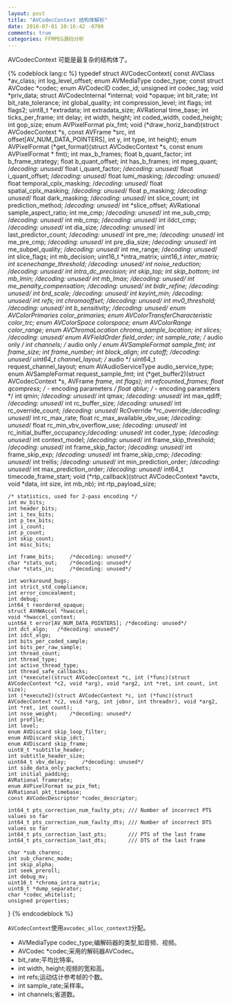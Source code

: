 ```yaml
---
layout: post
title: "AVCodecContext 结构体解析"
date: 2016-07-01 10:16:42 -0700
comments: true
categories: FFMPEG源码分析
---
```


AVCodecContext 可能是最复杂的结构体了。
<!--more-->

{% codeblock lang:c %}
typedef struct AVCodecContext{
	const AVClass *av_class;
	int log_level_offset;
	enum AVMediaType codec_type;
	const struct AVCodec *codec;
	enum AVCodecID     codec_id;
	unsigned int codec_tag;
	void *priv_data;
	struct AVCodecInternal *internal;
	void *opaque;
	int bit_rate;
	int bit_rate_tolerance;
	int global_quality;
	int compression_level;
	int flags;
	int flags2;
	uint8_t *extradata;
	int extradata_size;
	AVRational time_base;
	int ticks_per_frame;
	int delay;
	int width, height;
	int coded_width, coded_height;
	int gop_size;
	enum AVPixelFormat pix_fmt;
	void (*draw_horiz_band)(struct AVCodecContext *s,
                            const AVFrame *src, int offset[AV_NUM_DATA_POINTERS],
                            int y, int type, int height);
	enum AVPixelFormat (*get_format)(struct AVCodecContext *s, const enum AVPixelFormat * fmt);
	int max_b_frames;
	float b_quant_factor;
	int b_frame_strategy;
	float b_quant_offset;
	int has_b_frames;
	int mpeg_quant; 		/*decoding: unused*/
	float i_quant_factor; 	/*decoding: unused*/
	float i_quant_offset; 	/*decoding: unused*/
	float lumi_masking;		/*decoding: unused*/
	float temporal_cplx_masking; /*decoding: unused*/
	float spatial_cplx_masking;  /*decoding: unused*/
	float p_masking;		/*decoding: unused*/
	float dark_masking;		/*decoding: unused*/
	int slice_count;
	int prediction_method;	/*decoding: unused*/
	int *slice_offset;
	AVRational sample_aspect_ratio;
	int me_cmp;				/*decoding: unused*/
	int me_sub_cmp;			/*decoding: unused*/
	int mb_cmp;				/*decoding: unused*/
	int ildct_cmp;			/*decoding: unused*/
	int dia_size;			/*decoding: unused*/
	int last_predictor_count;	/*decoding: unused*/
	int pre_me;				/*decoding: unused*/
	int me_pre_cmp;			/*decoding: unused*/
	int pre_dia_size;		/*decoding: unused*/
	int me_subpel_quality;	/*decoding: unused*/
	int me_range;			/*decoding: unused*/
	int slice_flags;
	int mb_decision;
	uint16_t *intra_matrix;
	uint16_t *inter_matrix;
	int scenechange_threshold;	/*decoding: unused*/
	int noise_reduction;		/*decoding: unused*/
	int intra_dc_precision;
	int skip_top;
	int skip_bottom;
	int mb_lmin;			/*decoding: unused*/
	int mb_lmax;			/*decoding: unused*/
	int me_penalty_compensation;	/*decoding: unused*/
	int bidir_refine;		/*decoding: unused*/
	int brd_scale;			/*decoding: unused*/
	int keyint_min;			/*decoding: unused*/
	int refs;
	int chromaoffset;		/*decoding: unused*/
	int mv0_threshold;		/*decoding: unused*/
	int b_sensitivity;		/*decoding: unused*/
	enum AVColorPrimaries color_primaries;
	enum AVColorTransferCharacteristic color_trc;
	enum AVColorSpace colorspace;
	enum AVColorRange color_range;
	enum AVChromaLocation chroma_sample_location;
	int slices;				/*decoding: unused*/
	enum AVFieldOrder field_order;
	int sample_rate;		/* audio only */
	int channels; 			/* audio only */
	enum AVSampleFormat sample_fmt;
	int frame_size;
	int frame_number;
	int block_align;
	int cutoff;				/*decoding: unused*/
	uint64_t channel_layout;	/* audio */
	uint64_t request_channel_layout;
	enum AVAudioServiceType audio_service_type;
	enum AVSampleFormat request_sample_fmt;
	int (*get_buffer2)(struct AVCodecContext *s, AVFrame *frame, int flags);
	int refcounted_frames;
	float qcompress;	/* - encoding parameters */
	float qblur; 		/* - encoding parameters */
	int qmin;			/*decoding: unused*/
	int qmax;			/*decoding: unused*/
	int max_qdiff; 		/*decoding: unused*/
	int rc_buffer_size;		/*decoding: unused*/
	int rc_override_count;	/*decoding: unused*/
	RcOverride *rc_override;/*decoding: unused*/
	int rc_max_rate;
	float rc_max_available_vbv_use;	/*decoding: unused*/
	float rc_min_vbv_overflow_use;	/*decoding: unused*/
	int rc_initial_buffer_occupancy;/*decoding: unused*/
	int coder_type;				/*decoding: unused*/
	int context_model;			/*decoding: unused*/
	int frame_skip_threshold;	/*decoding: unused*/
	int frame_skip_factor;		/*decoding: unused*/
	int frame_skip_exp;			/*decoding: unused*/
	int frame_skip_cmp;			/*decoding: unused*/
	int trellis;				/*decoding: unused*/
	int min_prediction_order;	/*decoding: unused*/
	int max_prediction_order;	/*decoding: unused*/
	int64_t timecode_frame_start;
	void (*rtp_callback)(struct AVCodecContext *avctx, void *data, int size, int mb_nb);
	int rtp_payload_size;
    
	/* statistics, used for 2-pass encoding */
    int mv_bits;
    int header_bits;
    int i_tex_bits;
    int p_tex_bits;
    int i_count;
    int p_count;
    int skip_count;
    int misc_bits;

	int frame_bits;		/*decoding: unused*/
	char *stats_out;	/*decoding: unused*/
	char *stats_in;		/*decoding: unused*/
	
	int workaround_bugs;
	int strict_std_compliance;
	int error_concealment;
	int debug;
	int64_t reordered_opaque;
	struct AVHWAccel *hwaccel;
	void *hwaccel_context;
	uint64_t error[AV_NUM_DATA_POINTERS]; /*decoding: unused*/
	int dct_algo;	/*decoding: unused*/
	int idct_algo;
	int bits_per_coded_sample;
	int bits_per_raw_sample;
	int thread_count;
	int thread_type;
	int active_thread_type;
	int thread_safe_callbacks;
	int (*execute)(struct AVCodecContext *c, int (*func)(struct AVCodecContext *c2, void *arg), void *arg2, int *ret, int count, int size);
	int (*execute2)(struct AVCodecContext *c, int (*func)(struct AVCodecContext *c2, void *arg, int jobnr, int threadnr), void *arg2, int *ret, int count);
	int nsse_weight;	/*decoding: unused*/
	int profile;
	int level;
	enum AVDiscard skip_loop_filter;
	enum AVDiscard skip_idct;
	enum AVDiscard skip_frame;
	uint8_t *subtitle_header;
	int subtitle_header_size;
	uint64_t vbv_delay;		/*decoding: unused*/
	int side_data_only_packets;
	int initial_padding;
	AVRational framerate;
	enum AVPixelFormat sw_pix_fmt;
	AVRational pkt_timebase;
	const AVCodecDescriptor *codec_descriptor;

    int64_t pts_correction_num_faulty_pts; /// Number of incorrect PTS values so far
    int64_t pts_correction_num_faulty_dts; /// Number of incorrect DTS values so far
    int64_t pts_correction_last_pts;       /// PTS of the last frame
    int64_t pts_correction_last_dts;       /// DTS of the last frame

	char *sub_charenc;
	int sub_charenc_mode;
	int skip_alpha;
	int seek_preroll;
	int debug_mv;
	uint16_t *chroma_intra_matrix;
	uint8_t *dump_separator;
	char *codec_whitelist;
	unsigned properties;
		
}
{% endcodeblock %}

`AVCodecContext`使用`avcodec_alloc_context3`分配。  

* AVMediaType codec_type;编解码器的类型,如音频、视频。  
* AVCodec *codec;采用的解码器AVCodec。  
* bit_rate;平均比特率。  
* int width, height;视频的宽和高。  
* int refs;运动估计参考帧的个数。  
* int sample_rate;采样率。  
* int channels;省道数。  

